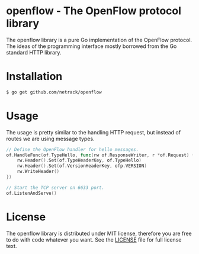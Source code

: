 # openflow - The OpenFlow protocol library

The openflow library is a pure Go implementation of the OpenFlow protocol. The ideas of the programming interface mostly borrowed from the Go standard HTTP library.

# Installation

```bash
$ go get github.com/netrack/openflow
```

# Usage

The usage is pretty similar to the handling HTTP request, but instead of routes we are using message types.

```go
// Define the OpenFlow handler for hello messages.
of.HandleFunc(of.TypeHello, func(rw of.ResponseWriter, r *of.Request) {
    rw.Header().Set(of.TypeHeaderKey, of.TypeHello)
    rw.Header().Set(of.VersionHeaderKey, ofp.VERSION)
    rw.WriteHeader()
})

// Start the TCP server on 6633 port.
of.ListenAndServe()
```

# License

The openflow library is distributed under MIT license, therefore you are free to do with code whatever you want. See the [LICENSE](LICENSE) file for full license text.
